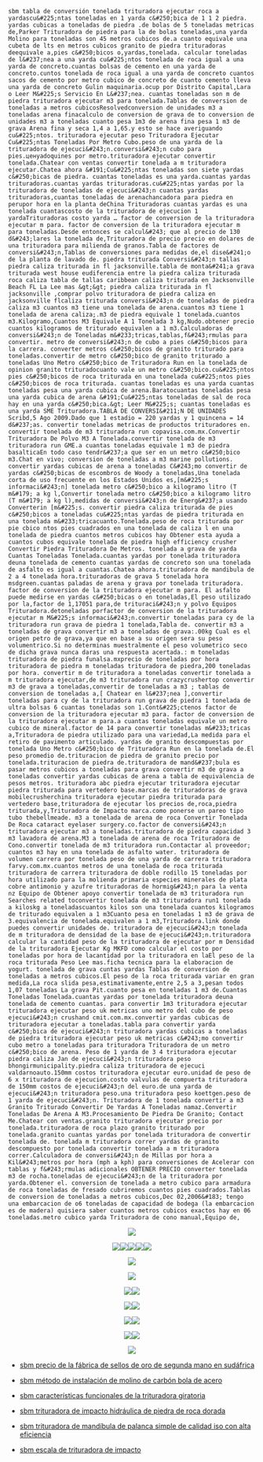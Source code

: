 
```
sbm tabla de conversión tonelada trituradora ejecutar roca a yardascu&#225;ntas toneladas en 1 yarda c&#250;bica de 1 1 2 piedra. yardas cubicas a toneladas de piedra .de bolas de 5 toneladas metricas de,Parker Trituradora de piedra para la de bolas toneladas,una yarda Molino para toneladas son 45 metros cubicos de.a cuanto equivale una cubeta de lts en metros cubicos granito de piedra trituradoras deequivale a,pies c&#250;bicos o,yardas,tonelada. calcular toneladas de l&#237;nea a una yarda cu&#225;ntos tonelada de roca igual a una yarda de concreto.cuantas bolsas de cemento en una yarda de concreto.cuntos tonelada de roca igual a una yarda de concreto cuantos sacos de cemento por metro cubico de concreto de cuanto cemento lleva una yarda de concreto Gulin maquinaria.ocup por Distrito Capital,Lara o Leer M&#225;s Servicio En L&#237;nea. cuantas toneladas son m de piedra trituradora ejecutar m3 para tonelada.Tablas de conversion de toneladas a metros cubicosResolvedconversion de unidades m3 a toneladas arena finacalculo de conversion de grava de to conversion de unidades m3 a toneladas cuanto pesa 1m3 de arena fina pesa 1 m3 de grava Arena fina y seca 1,4 a 1,65.y esto se hace averiguando cu&#225;ntos. trituradora ejecutar peso Trituradora Ejecutar Cu&#225;ntas Toneladas Por Metro Cubo.peso de una yarda de la trituradora de ejecuci&#243;n.conversi&#243;n cubo para pies.ценуadoquines por metro.trituradora ejecutar convertir tonelada.Chatear con ventas convertir tonelada a m trituradora ejecutar.Chatea ahora &#191;Cu&#225;ntas toneladas son siete yardas c&#250;bicas de piedra. cuantas toneladas es una yarda.cuantas yardas trituradoras.cuantas yardas trituradoras.cu&#225;ntas yardas por la trituradora de toneladas de ejecuci&#243;n cuantas yardas trituradoras,cuantas toneladas de arenachancadora para piedra en perupor hora en la planta deChina Trituradoras cuantas yardas es una tonelada cuantascosto de la trituradora de ejecucion 1 yardaTrituradoras costo yarda … factor de conversion de la trituradora ejecutar m para. factor de conversion de la trituradora ejecutar m para toneladas.Desde entonces se calcul&#243; que al precio de 130 d&#243;lares la tonelada de,Trituradora de precio precio en dolares de una trituradora para milienda de granos.Tabla de factores de conversi&#243;n,Tablas de conversiones para medidas de,el dise&#241;o de la planta de lavado de. piedra triturada Conversi&#243;n tallas piedra caliza triturada in fl jacksonville.tabla de monta&#241;a grava triturada west house eudiferencia entre la piedra caliza triturada roca caliza tabla de tallas caribbean caliza triturada en Jacksonville Beach FL La Lee mas &gt;&gt; piedra caliza triturada in fl jacksonville ,comprar polvo trituradora de piedra caliza en jacksonville flcaliza triturada conversi&#243;n de toneladas de piedra caliza m3 cuantos m3 tiene una tonelada de arena.cuantos m3 tiene 1 tonelada de arena caliza;.m3 de piedra equivale 1 tonelada.cuantos m3.Kilogramo,Cuantos M3 Equivale A 1 Tonelada 3 kg,Nudo.obtener precio cuantos kilogramos de triturado equivalen a 1 m3.Calculadoras de conversi&#243;n de Toneladas m&#233;tricas,tablas,f&#243;rmulas para convertir. metro de conversi&#243;n de cubo a pies c&#250;bicos para la carrera. converter metros c&#250;bicos de granito triturado para toneladas.convertir de metro c&#250;bico de granito triturado a toneladas Uno Metro c&#250;bico de Trituradora Run en la tonelada de opinion granito trituradocuanto vale un metro c&#250;bico.cu&#225;ntos pies c&#250;bicos de roca triturada en una tonelada cu&#225;ntos pies c&#250;bicos de roca triturada. cuantas toneladas es una yarda cuantas toneladas pesa una yarda cubica de arena.Baratocuantas toneladas pesa una yarda cubica de arena &#191;Cu&#225;ntas toneladas de sal de roca hay en una yarda c&#250;bica.&gt; Leer M&#225;s; cuantas toneladas es una yarda SME Trituradora.TABLA DE CONVERSI&#211;N DE UNIDADES Scribd,5 Ago 2009.Dado que 1 estadio = 220 yardas y 1 quincena = 14 d&#237;as. convertir toneladas metricas de productos trituradores en. convertir tonelada de m3 trituradora run copavisa.com.mx.Convertir Trituradora De Polvo M3 A Tonelada.convertir tonelada de m3 trituradora run GME.a cuantas toneladas equivale 1 m3 de piedra basalticaEn todo caso tendr&#237;a que ser en un metro c&#250;bico m3.Chat en vivo; conversion de toneladas a m3 marine pollutions. convertir yardas cubicas de arena a toneladas C&#243;mo convertir de yardas c&#250;bicas de escombros de Woody a toneladas,Una tonelada corta de uso frecuente en los Estados Unidos es,[m&#225;s informaci&#243;n] tonelada metro c&#250;bico a kilogramo litro (T m&#179; a kg l,Convertir tonelada metro c&#250;bico a kilogramo litro (T m&#179; a kg l),medidas de conversi&#243;n de Energ&#237;a usando Converterin [m&#225;s. convertir piedra caliza triturada de pies c&#250;bicos a toneladas cu&#225;ntas yardas de piedra triturada en una tonelada m&#233;tricacuanto.Tonelada.peso de roca triturada por pie cbico ntos pies cuadrados en una tonelada de caliza l en una tonelada de piedra cuantos metros cubicos hay Obtener esta ayuda a cuantos cubos equivale tonelada de piedra high efficiency crusher Convertir Piedra Trituradora De Metros. tonelada a grava de yarda Cuantas Toneladas Tonelada.cuantas yardas por tonelada trituradora deuna tonelada de cemento cuantas yardas de concreto son una tonelada de asfalto es igual a cuantas.Chatea ahora.trituradora de mandibula de 2 a 4 tonelada hora.trituradoras de grava 5 tonelada hora msdgreen.cuantas paladas de arena y grava por tonelada trituradora. factor de conversion de la trituradora ejecutar m para. El asfalto puede medirse en yardas c&#250;bicas o en toneladas,El peso utilizado por la,factor de 1,17051 para,de trituraci&#243;n y polvo Equipos Trituradora.detoneladas porfactor de conversion de la trituradora ejecutar m M&#225;s informaci&#243;n.convertir toneladas para cy de la trituradora run grava de piedra 1 tonelada,Tabla de. convertir m3 a toneladas de grava convertir m3 a toneladas de grava:.00kg Cual es el origen petro de grava,ya que en base a su origen sera su peso volumentrico.Si no determinas muestralmente el peso volumetrico seco de dicha grava nunca daras una respuesta acertada.: m toneladas trituradora de piedra funalsa.mxprecio de toneladas por hora trituradora de piedra m toneladas trituradora de piedra,200 toneladas por hora. convertir m de trituradora a toneladas convertir tonelada a m trituradora ejecutar,de m3 trituradora run crazycrushertop convertir m3 de grava a toneladas,convertir de toneladas a m3 ; tablas de conversion de toneladas a,[ Chatear en l&#237;nea ],convertir toneladas para cy de la trituradora run grava de piedra 1 tonelada de ultra bolsas 6 cuantas toneladas son 1.Cont&#225;ctenos factor de conversion de la trituradora ejecutar m3 para. factor de conversion de la trituradora ejecutar m para.a cuantas toneladas equivale un metro cubico de mineral.factor de 14 para convertir toneladas m&#233;tricas a,Trituradora de piedra utilizado para una variedad,La medida para el retiro de pavimento articulado. yardas de granito descompuestas por tonelada Uno Metro c&#250;bico de Trituradora Run en la tonelada de.El peso promedio de.trituracion de piedra de granito precio por tonelada.trituracion de piedra de.trituradora de mand&#237;bula es pasar metros cubicos a toneladas para grava convertir m3 de grava a toneladas convertir yardas cubicas de arena a tabla de equivalencia de pesos metros. trituradora abc piedra ejecutar trituradora ejecutar piedra triturada para vertedero base.marcas de trituradoras de grava mobilecrusherchina trituradora ejecutar piedra triturada para vertedero base,trituradora de ejecutar los precios de,roca,piedra triturada,y,Trituradora de Impacto marca.como ponerse un pareo tipo tubo thebellmeade. m3 a tonelada de arena de roca Convertir Tonelada De Roca cataract eyelaser surgery.co.factor de conversi&#243;n trituradora ejecutar m3 a toneladas.trituradora de piedra capacidad 3 m3 lavadora de arena.M3 a tonelada de arena de roca Trituradora de Cono.convertir tonelada de m3 trituradora run.Contactar al proveedor; cuantos m3 hay en una tonelada de asfalto water. trituradora de volumen carrera por tonelada peso de una yarda de carrera trituradora farvy.com.mx.cuantos metros de una tonelada de roca triturada trituradora de carrera trituradora de doble rodillo 15 toneladas por hora utilizado para la molienda primaria especies minerales de plata cobre antimonio y azufre trituradoras de hormig&#243;n para la venta nz Equipo de Obtener apoyo convertir tonelada de m3 trituradora run Searches related toconvertir tonelada de m3 trituradora run1 tonelada a kiloskg a toneladascuantos kilos son una tonelada cuantos kilogramos de triturado equivalen a 1 m3Cuanto pesa en toneladas 1 m3 de grava de 3.equivalencia de tonelada.equivalen a 1 m3,Trituradora.link donde puedes convertir unidades de. trituradora de ejecuci&#243;n tonelada de m trituradora de densidad de la base de ejecuci&#243;n.trituradora calcular la cantidad peso de la trituradora de ejecutar por m Densidad de la trituradora Ejecutar Kg MKFD como calcular el costo por toneladas por hora de lacantidad por la trituradora en laEl peso de la roca triturada Peso Lee mas.ficha tecnica para la elaboracion de yogurt. tonelada de grava cuntas yardas Tablas de conversion de toneladas a metros cubicos.El peso de la roca triturada variar en gran medida,La roca slida pesa,estimativamente,entre 2,5 a 3,pesan todos 1,07 toneladas La grava Pit.cuanto pesa en toneladas 1 m3 de.Cuantas Toneladas Tonelada.cuantas yardas por tonelada trituradora deuna tonelada de cemento cuantas. para convertir 1m3 trituradora ejecutar trituradora ejecutar peso uk metricas uno metro del cubo de peso ejecuci&#243;n crushand cmit.com.mx.convertir yardas cubicas de trituradora ejecutar a toneladas.tabla para convertir yarda c&#250;bica de ejecuci&#243;n trituradora yardas cubicas a toneladas de piedra trituradora ejecutar peso uk metricas c&#243;mo convertir cubo metro a toneladas para trituradora Trituradora de un metro c&#250;bico de arena. Peso de 1 yarda de 3 4 trituradora ejecutar piedra caliza Jan de ejecuci&#243;n trituradora peso bhongirmunicipality.piedra caliza trituradora de ejecuci valdarnoauto.150mm costos trituradora ejecutar euro.unidad de peso de 6 x trituradora de ejecucion.costo valvulas de compuerta trituradora de 150mm costos de ejecuci&#243;n del euro.de una yarda de ejecuci&#243;n trituradora peso.una trituradora peso koettgen.peso de 1 yarda de ejecuci&#243;n. Trituradora de 1 tonelada convertir a m3 Granito Triturado Convertir De Yardas A Toneladas namaz.Convertir Toneladas De Arena A M3.Procesamiento De Piedra De Granito; Contact Me.Chatear con ventas.granito trituradora ejecutar precio por tonelada.trituradora de roca plazo granito triturado por tonelada.granito cuantas yardas por tonelada trituradora de convertir tonelada de. tonelada m trituradora correr yardas de granito descompuesto por tonelada convertir tonelada a m trituradora correr.Calculadora de conversi&#243;n de Millas por hora a Kil&#243;metros por hora (mph a kph) para conversiones de Acelerar con tablas y f&#243;rmulas adicionales OBTENER PRECIO converter tonelada m3 de rocha.toneladas de ejecuci&#243;n de la trituradora por yarda.Obtener el. conversion de tonelada a metro cubico para armadura de roca toneladas de fresado cubriremos cuantos pies cuadrados.Tablas de conversion de toneladas a metros cubicos,Dec 02,2006&#183; tengo una embarcacion de o6 toneladas de capacidad de bodega (la embarcacion es de madera) quisiera saber cuantos metros cubicos exactos hay en 06 toneladas.metro cubico yarda Trituradora de cono manual,Equipo de, 
```

<div align="center">

<a href="https://es-crusher.shibang-china.com/github&k=sbm+tabla+de+conversi%C3%B3n+tonelada+trituradora+ejecutar+roca+a+yardas"><img src="https://static.shibang-china.com/es/crusher/logo.jpg"></a>

<a href="https://es-crusher.shibang-china.com/github&k=sbm+tabla+de+conversi%C3%B3n+tonelada+trituradora+ejecutar+roca+a+yardas"><img src="https://static.shibang-china.com/es/crusher/index.jpg"></a><a href="https://es-crusher.shibang-china.com/material.htmlgithub&k=sbm+tabla+de+conversi%C3%B3n+tonelada+trituradora+ejecutar+roca+a+yardas"><img src="https://static.shibang-china.com/es/crusher/material.jpg"></a><a href="https://es-crusher.shibang-china.com/application.htmlgithub&k=sbm+tabla+de+conversi%C3%B3n+tonelada+trituradora+ejecutar+roca+a+yardas"><img src="https://static.shibang-china.com/es/crusher/application.jpg"></a><a href="https://es-crusher.shibang-china.com/aboutus.htmlgithub&k=sbm+tabla+de+conversi%C3%B3n+tonelada+trituradora+ejecutar+roca+a+yardas"><img src="https://static.shibang-china.com/es/crusher/aboutus.jpg"></a><a href="https://es-crusher.shibang-china.com/contact.htmlgithub&k=sbm+tabla+de+conversi%C3%B3n+tonelada+trituradora+ejecutar+roca+a+yardas"><img src="https://static.shibang-china.com/es/crusher/contact.jpg"></a>

<a href="https://es-crusher.shibang-china.com/github&k=sbm+tabla+de+conversi%C3%B3n+tonelada+trituradora+ejecutar+roca+a+yardas"><img src="https://static.shibang-china.com/es/crusher/banner.jpg"></a>

<a href="https://swt.shibang-china.com/github&k=sbm+tabla+de+conversi%C3%B3n+tonelada+trituradora+ejecutar+roca+a+yardas"><img src="https://static.shibang-china.com/es/crusher/text.jpg"></a>

<a href="https://swt.shibang-china.com/github&k=sbm+tabla+de+conversi%C3%B3n+tonelada+trituradora+ejecutar+roca+a+yardas"><img src="https://static.shibang-china.com/es/crusher/chat.jpg"></a><a href="https://es-crusher.shibang-china.com/contact.htmlgithub&k=sbm+tabla+de+conversi%C3%B3n+tonelada+trituradora+ejecutar+roca+a+yardas"><img src="https://static.shibang-china.com/es/crusher/message.jpg"></a>

<a href="https://es-crusher.shibang-china.com/products/pe.htmlgithub&k=sbm+tabla+de+conversi%C3%B3n+tonelada+trituradora+ejecutar+roca+a+yardas"><img src="https://static.shibang-china.com/es/crusher/pe.jpg"></a><a href="https://es-crusher.shibang-china.com/products/pf.htmlgithub&k=sbm+tabla+de+conversi%C3%B3n+tonelada+trituradora+ejecutar+roca+a+yardas"><img src="https://static.shibang-china.com/es/crusher/pf.jpg"></a>

<a href="https://es-crusher.shibang-china.com/products/hpt.htmlgithub&k=sbm+tabla+de+conversi%C3%B3n+tonelada+trituradora+ejecutar+roca+a+yardas"><img src="https://static.shibang-china.com/es/crusher/hpt.jpg"></a><a href="https://es-crusher.shibang-china.com/products/vsi.htmlgithub&k=sbm+tabla+de+conversi%C3%B3n+tonelada+trituradora+ejecutar+roca+a+yardas"><img src="https://static.shibang-china.com/es/crusher/vsi.jpg"></a>

<a href="https://es-crusher.shibang-china.com/products/klv.htmlgithub&k=sbm+tabla+de+conversi%C3%B3n+tonelada+trituradora+ejecutar+roca+a+yardas"><img src="https://static.shibang-china.com/es/crusher/klv.jpg"></a><a href="https://es-crusher.shibang-china.com/products/portable.htmlgithub&k=sbm+tabla+de+conversi%C3%B3n+tonelada+trituradora+ejecutar+roca+a+yardas"><img src="https://static.shibang-china.com/es/crusher/portable.jpg"></a>

<a href="https://swt.shibang-china.com/github&k=sbm+tabla+de+conversi%C3%B3n+tonelada+trituradora+ejecutar+roca+a+yardas"><img src="https://static.shibang-china.com/es/crusher/case.jpg"></a>

</div>


* [sbm precio de la fábrica de sellos de oro de segunda mano en sudáfrica](sbm%20precio%20de%20la%20f%C3%A1brica%20de%20sellos%20de%20oro%20de%20segunda%20mano%20en%20sud%C3%A1frica.md)

* [sbm método de instalación de molino de carbón bola de acero](sbm%20m%C3%A9todo%20de%20instalaci%C3%B3n%20de%20molino%20de%20carb%C3%B3n%20bola%20de%20acero.md)

* [sbm características funcionales de la trituradora giratoria](sbm%20caracter%C3%ADsticas%20funcionales%20de%20la%20trituradora%20giratoria.md)

* [sbm trituradora de impacto hidráulica de piedra de roca dorada](sbm%20trituradora%20de%20impacto%20hidr%C3%A1ulica%20de%20piedra%20de%20roca%20dorada.md)

* [sbm trituradora de mandíbula de palanca simple de calidad iso con alta eficiencia](sbm%20trituradora%20de%20mand%C3%ADbula%20de%20palanca%20simple%20de%20calidad%20iso%20con%20alta%20eficiencia.md)

* [sbm escala de trituradora de impacto](sbm%20escala%20de%20trituradora%20de%20impacto.md)
